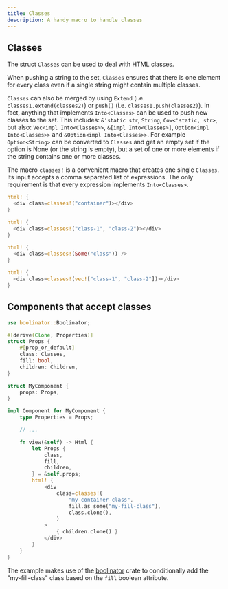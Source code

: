 ```yaml
---
title: Classes
description: A handy macro to handle classes
---
```


## Classes

The struct `Classes` can be used to deal with HTML classes.

When pushing a string to the set, `Classes` ensures that there is one element
for every class even if a single string might contain multiple classes.

`Classes` can also be merged by using `Extend` (i.e.
`classes1.extend(classes2)`) or `push()` (i.e. `classes1.push(classes2)`). In
fact, anything that implements `Into<Classes>` can be used to push new classes
to the set. This includes: `&'static str`, `String`, `Cow<'static, str>`,
but also: `Vec<impl Into<Classes>>`, `&[impl Into<Classes>]`,
`Option<impl Into<Classes>>` and `&Option<impl Into<Classes>>`. For example
`Option<String>` can be converted to `Classes` and get an empty set if the
option is None (or the string is empty), but a set of one or more elements if
the string contains one or more classes.

The macro `classes!` is a convenient macro that creates one single `Classes`.
Its input accepts a comma separated list of expressions. The only requirement
is that every expression implements `Into<Classes>`.

<!--DOCUSAURUS_CODE_TABS-->
<!--Literal-->

```rust
html! {
  <div class=classes!("container")></div>
}
```

<!--Multiple-->

```rust
html! {
  <div class=classes!("class-1", "class-2")></div>
}
```

<!--Optional-->

```rust
html! {
  <div class=classes!(Some("class")) />
}
```

<!--Vector-->

```rust
html! {
  <div class=classes!(vec!["class-1", "class-2"])></div>
}
```

<!--END_DOCUSAURUS_CODE_TABS-->

## Components that accept classes

```rust
use boolinator::Boolinator;

#[derive(Clone, Properties)]
struct Props {
    #[prop_or_default]
    class: Classes,
    fill: bool,
    children: Children,
}

struct MyComponent {
    props: Props,
}

impl Component for MyComponent {
    type Properties = Props;

    // ...

    fn view(&self) -> Html {
        let Props {
            class,
            fill,
            children,
        } = &self.props;
        html! {
            <div
                class=classes!(
                    "my-container-class",
                    fill.as_some("my-fill-class"),
                    class.clone(),
                )
            >
                { children.clone() }
            </div>
        }
    }
}
```

The example makes use of the [boolinator](https://crates.io/crates/boolinator)
crate to conditionally add the "my-fill-class" class based on the `fill`
boolean attribute.
